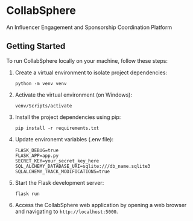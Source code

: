 # CollabSphere
An Influencer Engagement and Sponsorship Coordination Platform

## Getting Started
To run CollabSphere locally on your machine, follow these steps:

1. Create a virtual environment to isolate project dependencies:
   ```
   python -m venv venv
   ```
   
2. Activate the virtual environment (on Windows):
   ```
   venv/Scripts/activate
   ```

3. Install the project dependencies using pip:
   ```
   pip install -r requirements.txt
   ```
4. Update environemt variables (.env file):
    ```
    FLASK_DEBUG=true
    FLASK_APP=app.py
    SECRET_KEY=your_secret_key_here
    SQL_ALCHEMY_DATABASE_URI=sqlite:///db_name.sqlite3
    SQLALCHEMY_TRACK_MODIFICATIONS=true
    ```

5. Start the Flask development server:
   ```
   flask run
   ```
6. Access the CollabSphere web application by opening a web browser and navigating to `http://localhost:5000`.

